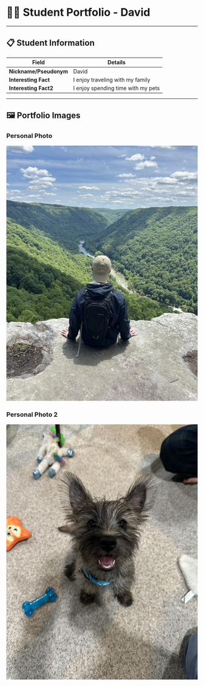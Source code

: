 # 👨‍🎓 Student Portfolio - David 

---

## 📋 Student Information

| **Field** | **Details** |
|-----------|-------------|
| **Nickname/Pseudonym** | David |
| **Interesting Fact** | I enjoy traveling with my family |
| **Interesting Fact2** | I enjoy spending time with my pets |

---

## 🖼️ Portfolio Images

### Personal Photo
![Me at New River Valley Gorge](IMG_5813.jpg)

### Personal Photo 2
![My dog Benson](IMG_3827.jpg)


